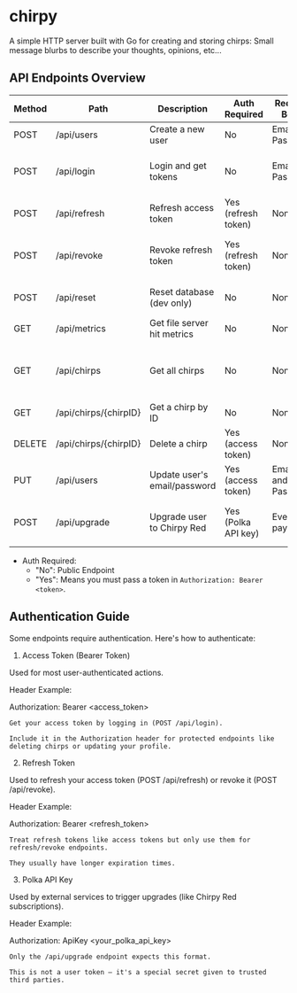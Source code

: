 # chirpy

A simple HTTP server built with Go for creating and storing chirps: Small message blurbs to describe your thoughts, opinions, etc...

## API Endpoints Overview

Method | Path | Description | Auth Required | Request Body | Notes
| --- | --- | --- | --- | --- | --- |
POST | /api/users | Create a new user | No | Email, Password | Signup endpoint
POST | /api/login | Login and get tokens | No | Email, Password | Returns access + refresh tokens
POST | /api/refresh | Refresh access token | Yes (refresh token) | None | Uses refresh token
POST | /api/revoke | Revoke refresh token | Yes (refresh token) | None | Logout by invalidating refresh token
POST | /api/reset | Reset database (dev only) | No | None | Only works in dev mode
GET | /api/metrics | Get file server hit metrics | No | None | Returns hit count
GET | /api/chirps | Get all chirps | No | None | Supports sort and author_id query params
GET | /api/chirps/{chirpID} | Get a chirp by ID | No | None | 404 if not found
DELETE | /api/chirps/{chirpID} | Delete a chirp | Yes (access token) | None | Only owner can delete
PUT | /api/users | Update user's email/password | Yes (access token) | Email and/or Password | Partial updates allowed
POST | /api/upgrade | Upgrade user to Chirpy Red | Yes (Polka API key) | Event payload | Called from external API

- Auth Required:
    - "No": Public Endpoint
    - "Yes": Means you must pass a token in ```Authorization: Bearer <token>```.


## Authentication Guide

Some endpoints require authentication. Here's how to authenticate:
1. Access Token (Bearer Token)

Used for most user-authenticated actions.

Header Example:

Authorization: Bearer <access_token>

    Get your access token by logging in (POST /api/login).

    Include it in the Authorization header for protected endpoints like deleting chirps or updating your profile.

2. Refresh Token

Used to refresh your access token (POST /api/refresh) or revoke it (POST /api/revoke).

Header Example:

Authorization: Bearer <refresh_token>

    Treat refresh tokens like access tokens but only use them for refresh/revoke endpoints.

    They usually have longer expiration times.

3. Polka API Key

Used by external services to trigger upgrades (like Chirpy Red subscriptions).

Header Example:

Authorization: ApiKey <your_polka_api_key>

    Only the /api/upgrade endpoint expects this format.

    This is not a user token — it's a special secret given to trusted third parties.
